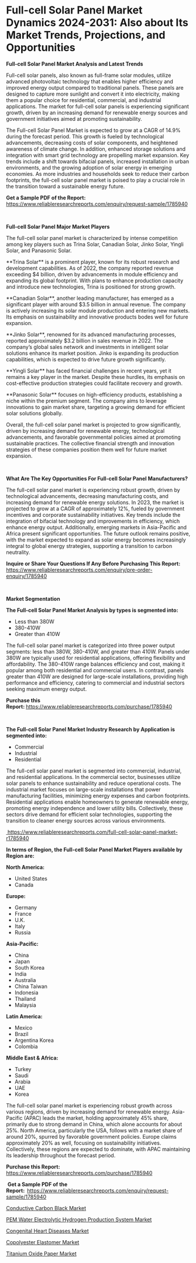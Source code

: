 <p><h1>Full-cell Solar Panel Market Dynamics 2024-2031: Also about Its Market Trends, Projections, and Opportunities</h1></p><p><strong>Full-cell Solar Panel Market Analysis and Latest Trends</strong></p>
<p><p>Full-cell solar panels, also known as full-frame solar modules, utilize advanced photovoltaic technology that enables higher efficiency and improved energy output compared to traditional panels. These panels are designed to capture more sunlight and convert it into electricity, making them a popular choice for residential, commercial, and industrial applications. The market for full-cell solar panels is experiencing significant growth, driven by an increasing demand for renewable energy sources and government initiatives aimed at promoting sustainability.</p><p>The Full-cell Solar Panel Market is expected to grow at a CAGR of 14.9% during the forecast period. This growth is fueled by technological advancements, decreasing costs of solar components, and heightened awareness of climate change. In addition, enhanced storage solutions and integration with smart grid technology are propelling market expansion. Key trends include a shift towards bifacial panels, increased installation in urban environments, and the growing adoption of solar energy in emerging economies. As more industries and households seek to reduce their carbon footprints, the full-cell solar panel market is poised to play a crucial role in the transition toward a sustainable energy future.</p></p>
<p><strong>Get a Sample PDF of the Report:&nbsp;</strong> <a href="https://www.reliableresearchreports.com/enquiry/request-sample/1785940?utm_campaign=3&utm_medium=2&utm_source=Github&utm_content=ia&utm_term=19122024&utm_id=full-cell-solar-panel">https://www.reliableresearchreports.com/enquiry/request-sample/1785940</a></p>
<p>&nbsp;</p>
<p><strong>Full-cell Solar Panel Major Market Players</strong></p>
<p><p>The full-cell solar panel market is characterized by intense competition among key players such as Trina Solar, Canadian Solar, Jinko Solar, Yingli Solar, and Panasonic Solar. </p><p>**Trina Solar** is a prominent player, known for its robust research and development capabilities. As of 2022, the company reported revenue exceeding $4 billion, driven by advancements in module efficiency and expanding its global footprint. With plans to enhance production capacity and introduce new technologies, Trina is positioned for strong growth.</p><p>**Canadian Solar**, another leading manufacturer, has emerged as a significant player with around $3.5 billion in annual revenue. The company is actively increasing its solar module production and entering new markets. Its emphasis on sustainability and innovative products bodes well for future expansion.</p><p>**Jinko Solar**, renowned for its advanced manufacturing processes, reported approximately $3.2 billion in sales revenue in 2022. The company’s global sales network and investments in intelligent solar solutions enhance its market position. Jinko is expanding its production capabilities, which is expected to drive future growth significantly.</p><p>**Yingli Solar** has faced financial challenges in recent years, yet it remains a key player in the market. Despite these hurdles, its emphasis on cost-effective production strategies could facilitate recovery and growth.</p><p>**Panasonic Solar** focuses on high-efficiency products, establishing a niche within the premium segment. The company aims to leverage innovations to gain market share, targeting a growing demand for efficient solar solutions globally.</p><p>Overall, the full-cell solar panel market is projected to grow significantly, driven by increasing demand for renewable energy, technological advancements, and favorable governmental policies aimed at promoting sustainable practices. The collective financial strength and innovation strategies of these companies position them well for future market expansion.</p></p>
<p>&nbsp;</p>
<p><strong>What Are The Key Opportunities For Full-cell Solar Panel Manufacturers?</strong></p>
<p><p>The full-cell solar panel market is experiencing robust growth, driven by technological advancements, decreasing manufacturing costs, and increasing demand for renewable energy solutions. In 2023, the market is projected to grow at a CAGR of approximately 12%, fueled by government incentives and corporate sustainability initiatives. Key trends include the integration of bifacial technology and improvements in efficiency, which enhance energy output. Additionally, emerging markets in Asia-Pacific and Africa present significant opportunities. The future outlook remains positive, with the market expected to expand as solar energy becomes increasingly integral to global energy strategies, supporting a transition to carbon neutrality.</p></p>
<p><strong>Inquire or Share Your Questions If Any Before Purchasing This Report:</strong> <a href="https://www.reliableresearchreports.com/enquiry/pre-order-enquiry/1785940?utm_campaign=3&utm_medium=2&utm_source=Github&utm_content=ia&utm_term=19122024&utm_id=full-cell-solar-panel">https://www.reliableresearchreports.com/enquiry/pre-order-enquiry/1785940</a></p>
<p>&nbsp;</p>
<p><strong>Market Segmentation</strong></p>
<p><strong>The Full-cell Solar Panel Market Analysis by types is segmented into:</strong></p>
<p><ul><li>Less than 380W</li><li>380-410W</li><li>Greater than 410W</li></ul></p>
<p><p>The full-cell solar panel market is categorized into three power output segments: less than 380W, 380-410W, and greater than 410W. Panels under 380W are typically used for residential applications, offering flexibility and affordability. The 380-410W range balances efficiency and cost, making it popular among both residential and commercial users. In contrast, panels greater than 410W are designed for large-scale installations, providing high performance and efficiency, catering to commercial and industrial sectors seeking maximum energy output.</p></p>
<p><strong>Purchase this Report:&nbsp;</strong><a href="https://www.reliableresearchreports.com/purchase/1785940?utm_campaign=3&utm_medium=2&utm_source=Github&utm_content=ia&utm_term=19122024&utm_id=full-cell-solar-panel">https://www.reliableresearchreports.com/purchase/1785940</a></p>
<p>&nbsp;</p>
<p><strong>The Full-cell Solar Panel Market Industry Research by Application is segmented into:</strong></p>
<p><ul><li>Commercial</li><li>Industrial</li><li>Residential</li></ul></p>
<p><p>The full-cell solar panel market is segmented into commercial, industrial, and residential applications. In the commercial sector, businesses utilize solar panels to enhance sustainability and reduce operational costs. The industrial market focuses on large-scale installations that power manufacturing facilities, minimizing energy expenses and carbon footprints. Residential applications enable homeowners to generate renewable energy, promoting energy independence and lower utility bills. Collectively, these sectors drive demand for efficient solar technologies, supporting the transition to cleaner energy sources across various environments.</p></p>
<p><a href="https://www.reliableresearchreports.com/full-cell-solar-panel-market-r1785940?utm_campaign=3&utm_medium=2&utm_source=Github&utm_content=ia&utm_term=19122024&utm_id=full-cell-solar-panel">&nbsp;https://www.reliableresearchreports.com/full-cell-solar-panel-market-r1785940</a></p>
<p><strong>In terms of Region, the Full-cell Solar Panel Market Players available by Region are:</strong></p>
<p>
    <p> <strong> North America: </strong>
        <ul>
            <li>United States</li>
            <li>Canada</li>
        </ul>
        </p> 
    <p> <strong> Europe: </strong>
        <ul>
            <li>Germany</li>
            <li>France</li>
            <li>U.K.</li>
            <li>Italy</li>
            <li>Russia</li>
        </ul>
        </p> 
    <p> <strong> Asia-Pacific: </strong>
        <ul>
            <li>China</li>
            <li>Japan</li>
            <li>South Korea</li>
            <li>India</li>
            <li>Australia</li>
            <li>China Taiwan</li>
            <li>Indonesia</li>
            <li>Thailand</li>
            <li>Malaysia</li>
        </ul>
        </p> 
    <p> <strong> Latin America: </strong>
        <ul>
            <li>Mexico</li>
            <li>Brazil</li>
            <li>Argentina Korea</li>
            <li>Colombia</li>
        </ul>
        </p> 
    <p> <strong> Middle East & Africa: </strong>
        <ul>
            <li>Turkey</li>
            <li>Saudi</li>
            <li>Arabia</li>
            <li>UAE</li>
            <li>Korea</li>
        </ul>
    </p>
    </p>
<p><p>The full-cell solar panel market is experiencing robust growth across various regions, driven by increasing demand for renewable energy. Asia-Pacific (APAC) leads the market, holding approximately 45% share, primarily due to strong demand in China, which alone accounts for about 25%. North America, particularly the USA, follows with a market share of around 20%, spurred by favorable government policies. Europe claims approximately 20% as well, focusing on sustainability initiatives. Collectively, these regions are expected to dominate, with APAC maintaining its leadership throughout the forecast period.</p></p>
<p><strong>Purchase this Report: </strong><a href="https://www.reliableresearchreports.com/purchase/1785940?utm_campaign=3&utm_medium=2&utm_source=Github&utm_content=ia&utm_term=19122024&utm_id=full-cell-solar-panel">https://www.reliableresearchreports.com/purchase/1785940</a></p>
<p>&nbsp;<strong>Get a Sample PDF of the Report:&nbsp;&nbsp;</strong><a href="https://www.reliableresearchreports.com/enquiry/request-sample/1785940?utm_campaign=3&utm_medium=2&utm_source=Github&utm_content=ia&utm_term=19122024&utm_id=full-cell-solar-panel">https://www.reliableresearchreports.com/enquiry/request-sample/1785940</a></p>
<p><strong></strong></p>
<p><p><a href="https://www.linkedin.com/pulse/c-glance-reports-anmec?utm_campaign=3&utm_medium=2&utm_source=Github&utm_content=ia&utm_term=19122024&utm_id=full-cell-solar-panel">Conductive Carbon Black Market</a></p><p><a href="https://github.com/nicoletavirag/Market-Research-Report-List-5/blob/main/pem-water-electrolytic-hydrogen-production-system-market.md?utm_campaign=3&utm_medium=2&utm_source=Github&utm_content=ia&utm_term=19122024&utm_id=full-cell-solar-panel">PEM Water Electrolytic Hydrogen Production System Market</a></p><p><a href="https://www.linkedin.com/pulse/market-drivers-projections-congenital-heart-diseases-2024-8ybtf?utm_campaign=3&utm_medium=2&utm_source=Github&utm_content=ia&utm_term=19122024&utm_id=full-cell-solar-panel">Congenital Heart Diseases Market</a></p><p><a href="https://www.linkedin.com/pulse/f-my-mkt-intel-xkfif?utm_campaign=3&utm_medium=2&utm_source=Github&utm_content=ia&utm_term=19122024&utm_id=full-cell-solar-panel">Copolyester Elastomer Market</a></p><p><a href="https://github.com/sca704osol/Market-Research-Report-List-1/blob/main/titanium-oxide-paper-market.md?utm_campaign=3&utm_medium=2&utm_source=Github&utm_content=ia&utm_term=19122024&utm_id=full-cell-solar-panel">Titanium Oxide Paper Market</a></p></p>
